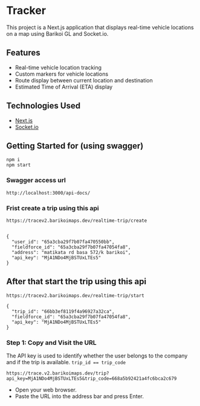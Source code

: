 # Tracker

This project is a Next.js application that displays real-time vehicle locations on a map using Barikoi GL and Socket.io.

## Features

- Real-time vehicle location tracking
- Custom markers for vehicle locations
- Route display between current location and destination
- Estimated Time of Arrival (ETA) display

## Technologies Used

- [Next.js](https://nextjs.org/)
- [Socket.io](https://socket.io/)

## Getting Started for (using swagger)

```
npm i
npm start
```
### Swagger access url 
```
http://localhost:3000/api-docs/
```




### Frist create a trip using this api 

```
https://tracev2.barikoimaps.dev/realtime-trip/create

```
```

{
  "user_id": "65a3cba29f7b07fa470550bb",
  "fieldforce_id": "65a3cba29f7b07fa47054fa8",
  "address": "matikata rd basa 572/k barikoi",
  "api_key": "MjA1NDo4MjBSTUxLTEs5"
}
```


## After that start the trip using this api

```
https://tracev2.barikoimaps.dev/realtime-trip/start
```

```
{
  "trip_id": "66bb3ef8119f4a96927a32ca",
  "fieldforce_id": "65a3cba29f7b07fa47054fa8",
  "api_key": "MjA1NDo4MjBSTUxLTEs5"
}
```






### Step 1: Copy and Visit the URL
The API key is used to identify whether the user belongs to the company and if the trip is available. `trip_id == trip_code`
```
https://trace.v2.barikoimaps.dev/trip?api_key=MjA1NDo4MjBSTUxLTEs5&trip_code=668a5b92421a4fc6bca2c679
```
- Open your web browser.
- Paste the URL into the address bar and press Enter.
